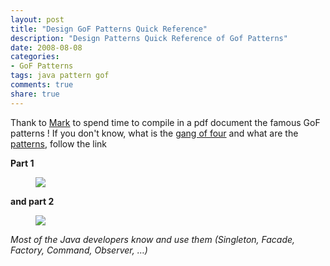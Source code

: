 ```yaml
---
layout: post
title: "Design GoF Patterns Quick Reference"
description: "Design Patterns Quick Reference of Gof Patterns"
date: 2008-08-08
categories:
- GoF Patterns
tags: java pattern gof
comments: true
share: true
---
```

Thank to [Mark](http://http://www.mcdonaldland.info/2007/11/28/40/">http://www.mcdonaldland.info/2007/11/28/40/) to spend time to compile in a pdf document the famous GoF patterns ! If you don't know, what is the [gang of four](http://c2.com/cgi/wiki?GangOfFour) and what are the [patterns](http://en.wikipedia.org/wiki/Design_Patterns), follow the link

**Part 1**

<figure class="half">
	<a href="http://blog.markturansky.com/wp-content/uploads/2008/01/designpatterns1_sm.jpg"><img src="http://blog.markturansky.com/wp-content/uploads/2008/01/designpatterns1_sm.jpg"></a>
</figure>

**and part 2**

<figure class="half">
	<a href="http://blog.markturansky.com/wp-content/uploads/2008/01/designpatterns2_sm.jpg"><img src="http://blog.markturansky.com/wp-content/uploads/2008/01/designpatterns2_sm.jpg"></a>
</figure>

*Most of the Java developers know and use them (Singleton, Facade, Factory, Command, Observer, …)*
